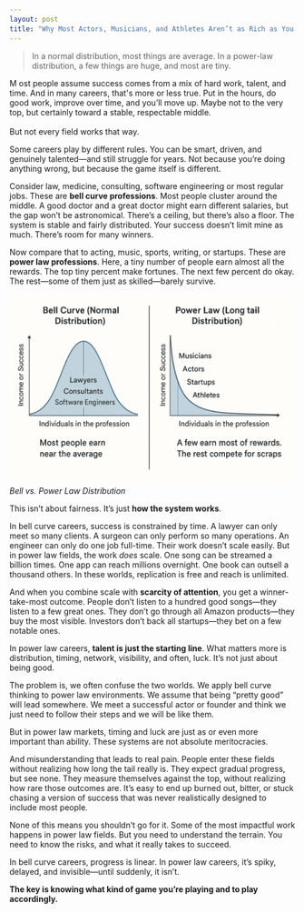```yaml
---
layout: post
title: "Why Most Actors, Musicians, and Athletes Aren’t as Rich as You Think"
---
```


> In a normal distribution, most things are average. In a power-law distribution, a few things are huge, and most are tiny.

<p class="lead">
  <span class="first-letter">
    M
  </span>ost people assume success comes from a mix of hard work, talent, and time. And in many careers, that's more or less true. Put in the hours, do good work, improve over time, and you’ll move up. Maybe not to the very top, but certainly toward a stable, respectable middle.
  <br>
  <br>
  But not every field works that way.
</p>

Some careers play by different rules. You can be smart, driven, and genuinely talented—and still struggle for years. Not because you’re doing anything wrong, but because the game itself is different.

Consider law, medicine, consulting, software engineering or most regular jobs. These are **bell curve professions**. Most people cluster around the middle. A good doctor and a great doctor might earn different salaries, but the gap won’t be astronomical. There’s a ceiling, but there’s also a floor. The system is stable and fairly distributed. Your success doesn’t limit mine as much. There’s room for many winners.

Now compare that to acting, music, sports, writing, or startups. These are **power law professions**. Here, a tiny number of people earn almost all the rewards. The top tiny percent make fortunes. The next few percent do okay. The rest—some of them just as skilled—barely survive.

<div class="image-with-caption">
  <img src="/public/images/6.jpeg" alt="Bell vs. Power Law Distribution" />
  <div class="image-caption">
    <em>Bell vs. Power Law Distribution</em>
  </div>
</div>

This isn’t about fairness. It’s just **how the system works**.

In bell curve careers, success is constrained by time. A lawyer can only meet so many clients. A surgeon can only perform so many operations. An engineer can only do one job full-time. Their work doesn’t scale easily. But in power law fields, the work _does_ scale. One song can be streamed a billion times. One app can reach millions overnight. One book can outsell a thousand others. In these worlds, replication is free and reach is unlimited.

And when you combine scale with **scarcity of attention**, you get a winner-take-most outcome. People don’t listen to a hundred good songs—they listen to a few great ones. They don’t go through all Amazon products—they buy the most visible. Investors don’t back all startups—they bet on a few notable ones.

In power law careers, **talent is just the starting line**. What matters more is distribution, timing, network, visibility, and often, luck. It’s not just about being good.

The problem is, we often confuse the two worlds. We apply bell curve thinking to power law environments. We assume that being “pretty good” will lead somewhere. We meet a successful actor or founder and think we just need to follow their steps and we will be like them.

But in power law markets, timing and luck are just as or even more important than ability. These systems are not absolute meritocracies.

And misunderstanding that leads to real pain. People enter these fields without realizing how long the tail really is. They expect gradual progress, but see none. They measure themselves against the top, without realizing how rare those outcomes are. It’s easy to end up burned out, bitter, or stuck chasing a version of success that was never realistically designed to include most people.

None of this means you shouldn’t go for it. Some of the most impactful work happens in power law fields. But you need to understand the terrain. You need to know the risks, and what it really takes to succeed.

In bell curve careers, progress is linear. In power law careers, it’s spiky, delayed, and invisible—until suddenly, it isn’t.

**The key is knowing what kind of game you’re playing and to play accordingly.**
